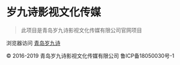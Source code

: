 # 岁九诗影视文化传媒

> 此项目是青岛岁九诗影视文化传媒有限公司官网项目

浏览器访问 [青岛岁九诗](https://www.sjsmedia.cn/)

© 2016-2019 青岛岁九诗影视文化传媒有限公司  鲁ICP备18050030号-1
